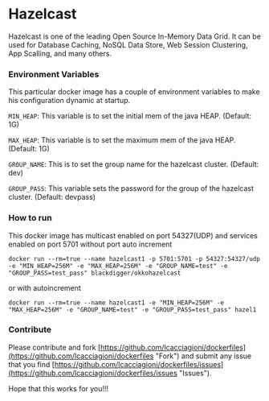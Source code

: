 Hazelcast
=========

Hazelcast is one of the leading Open Source In-Memory Data Grid. It can be used for Database Caching, NoSQL Data Store, Web Session Clustering, App Scalling, and many others.

### Environment Variables
This particular docker image has a couple of environment variables to make his configuration dynamic at startup.

`MIN_HEAP`: This variable is to set the initial mem of the java HEAP. (Default: 1G)

`MAX_HEAP`: This variable is to set the maximum mem of the java HEAP. (Default: 1G)

`GROUP_NAME`: This is to set the group name for the hazelcast cluster. (Default: dev)

`GROUP_PASS`: This variable sets the password for the group of the hazelcast cluster. (Default: devpass)

### How to run
This docker image has multicast enabled on port 54327(UDP) and services enabled on port 5701 without port auto increment

	docker run --rm=true --name hazelcast1 -p 5701:5701 -p 54327:54327/udp -e "MIN_HEAP=256M" -e "MAX_HEAP=256M" -e "GROUP_NAME=test" -e "GROUP_PASS=test_pass" blackdigger/okkohazelcast

or with autoincrement

	docker run --rm=true --name hazelcast1 -e "MIN_HEAP=256M" -e "MAX_HEAP=256M" -e "GROUP_NAME=test" -e "GROUP_PASS=test_pass" hazel1

### Contribute

Please contribute and fork [https://github.com/lcacciagioni/dockerfiles](https://github.com/lcacciagioni/dockerfiles "Fork") and submit any issue that you find [https://github.com/lcacciagioni/dockerfiles/issues](https://github.com/lcacciagioni/dockerfiles/issues "Issues").


Hope that this works for you!!!
